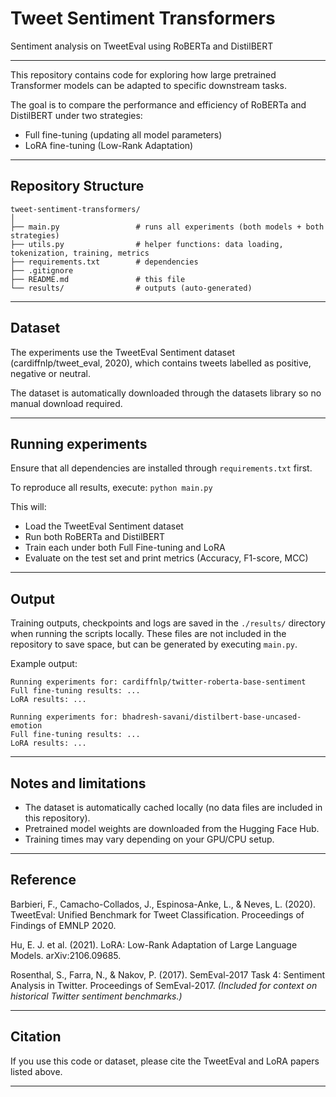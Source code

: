 # Tweet Sentiment Transformers
Sentiment analysis on TweetEval using RoBERTa and DistilBERT

---

This repository contains code for exploring how large pretrained Transformer models can be adapted to specific downstream tasks. 

The goal is to compare the performance and efficiency of RoBERTa and DistilBERT under two strategies:
- Full fine-tuning (updating all model parameters)
- LoRA fine-tuning (Low-Rank Adaptation)
---

## Repository Structure
```
tweet-sentiment-transformers/
│
├── main.py                 # runs all experiments (both models + both strategies)
├── utils.py                # helper functions: data loading, tokenization, training, metrics
├── requirements.txt        # dependencies
├── .gitignore
├── README.md               # this file
└── results/                # outputs (auto-generated)
```
---

## Dataset
The experiments use the TweetEval Sentiment dataset (cardiffnlp/tweet_eval, 2020), which contains tweets labelled as positive, negative or neutral.

The dataset is automatically downloaded through the datasets library so no manual download required.

---

## Running experiments

Ensure that all dependencies are installed through `requirements.txt` first.

To reproduce all results, execute: `python main.py`

This will:
- Load the TweetEval Sentiment dataset
- Run both RoBERTa and DistilBERT
- Train each under both Full Fine-tuning and LoRA
- Evaluate on the test set and print metrics (Accuracy, F1-score, MCC)

---
## Output

Training outputs, checkpoints and logs are saved in the `./results/` directory when running the scripts locally. 
These files are not included in the repository to save space, but can be generated by executing `main.py`.

Example output:
```
Running experiments for: cardiffnlp/twitter-roberta-base-sentiment
Full fine-tuning results: ...
LoRA results: ...

Running experiments for: bhadresh-savani/distilbert-base-uncased-emotion
Full fine-tuning results: ...
LoRA results: ...
```

---
## Notes and limitations

- The dataset is automatically cached locally (no data files are included in this repository).
- Pretrained model weights are downloaded from the Hugging Face Hub.
- Training times may vary depending on your GPU/CPU setup.

---
## Reference

Barbieri, F., Camacho-Collados, J., Espinosa-Anke, L., & Neves, L. (2020). TweetEval: Unified Benchmark for Tweet Classification. Proceedings of Findings of EMNLP 2020.

Hu, E. J. et al. (2021). LoRA: Low-Rank Adaptation of Large Language Models. arXiv:2106.09685.

Rosenthal, S., Farra, N., & Nakov, P. (2017). SemEval-2017 Task 4: Sentiment Analysis in Twitter. Proceedings of SemEval-2017.  *(Included for context on historical Twitter sentiment benchmarks.)*
 

---
## Citation
If you use this code or dataset, please cite the TweetEval and LoRA papers listed above.

---
